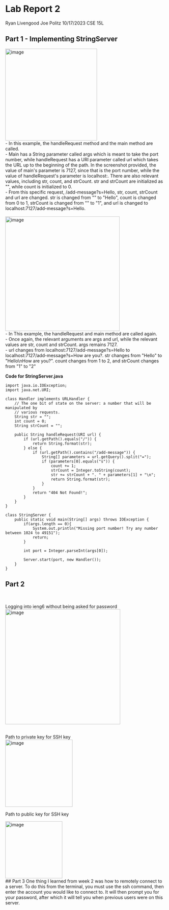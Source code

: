 # Lab Report 2
Ryan Livengood
Joe Politz
10/17/2023
CSE 15L


## Part 1 - Implementing StringServer
<img width="288" alt="image" src="https://github.com/Waterblokey/cse15l-lab-reports/assets/118576768/a3ad778e-989d-48ef-93aa-c5a796af546d">
<br />
- In this example, the handleRequest method and the main method are called.
<br />
- Main has a String parameter called args which is meant to take the port number, while handleRequest has a URI parameter called url which takes the URL up to the beginning of the path. In the screenshot provided, the value of main's parameter is 7127, since that is the port number, while the value of handleRequest's parameter is localhost:. There are also relevant values, including str, count, and strCount. str and strCount are initialized as "", while count is initialized to 0.
<br />
- From this specific request, /add-message?s=Hello, str, count, strCount and url are changed. str is changed from "" to "Hello", count is changed from 0 to 1, strCount is changed from "" to "1", and url is changed to localhost:7127/add-message?s=Hello.
<br />
<br />


<img width="359" alt="image" src="https://github.com/Waterblokey/cse15l-lab-reports/assets/118576768/21d40cc2-72dc-45fb-8054-89d799418ada">
<br />
- In This example, the handleRequest and main method are called again. 
<br />
- Once again, the relevant arguments are args and url, while the relevant values are str, count and strCount. args remains 7127.
<br />
- url changes from localhost:7127/add-message?s=Hello to localhost:7127/add-message?s=How are you?. str changes from "Hello" to "Hello\nHow are you?". count changes from 1 to 2, and strCount changes from "1" to "2"
<br />

**Code for StringServer.java**
```
import java.io.IOException;
import java.net.URI;

class Handler implements URLHandler {
    // The one bit of state on the server: a number that will be manipulated by
    // various requests.
    String str = "";
    int count = 0;
    String strCount = "";

    public String handleRequest(URI url) {
        if (url.getPath().equals("/")) {
            return String.format(str);
        } else {
            if (url.getPath().contains("/add-message")) {
                String[] parameters = url.getQuery().split("=");
                if (parameters[0].equals("s")) {
                    count += 1;
                    strCount = Integer.toString(count);
                    str += strCount + ". " + parameters[1] + "\n";
                    return String.format(str);
                }
            }
            return "404 Not Found!";
        }
    }
}

class StringServer {
    public static void main(String[] args) throws IOException {
        if(args.length == 0){
            System.out.println("Missing port number! Try any number between 1024 to 49151");
            return;
        }

        int port = Integer.parseInt(args[0]);

        Server.start(port, new Handler());
    }
}
```

## Part 2 
<br />

Logging into ieng6 without being asked for password
<br />
<img width="361" alt="image" src="https://github.com/Waterblokey/cse15l-lab-reports/assets/118576768/95decbd1-f878-47b6-9f03-2f25c7e5a584">

<br />
Path to private key for SSH key
<br />

<img width="211" alt="image" src="https://github.com/Waterblokey/cse15l-lab-reports/assets/118576768/53c5056c-2458-414d-86ca-4ac6b3eaa01b">

Path to public key for SSH key

<img width="179" alt="image" src="https://github.com/Waterblokey/cse15l-lab-reports/assets/118576768/9603c404-3ba3-4b69-9496-db47d7f5f3c2">

<br />
## Part 3
One thing I learned from week 2 was how to remotely connect to a server. To do this from the terminal, you must use the ssh command, then enter the account you would like to connect to. It will then prompt you for your password, after which it will tell you when previous users were on this server.


